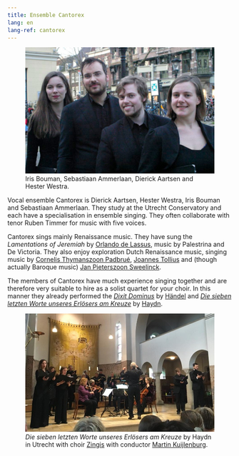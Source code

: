 ```yaml
---
title: Ensemble Cantorex
lang: en
lang-ref: cantorex
---
```


<figure class="fr-l w-50-l ml-auto-l fr-m w-50-m ml-auto-m br3 ma1 ba b--light-gray">
	<img src="/images/cantorex/Cantorex.jpg" alt="Cantorex" class="br3 br--top">
	<figcaption class="tc">Iris Bouman, Sebastiaan Ammerlaan, Dierick Aartsen and Hester Westra.</figcaption>
</figure>

Vocal ensemble Cantorex is Dierick Aartsen, Hester Westra, Iris Bouman and Sebastiaan Ammerlaan. They study at the Utrecht Conservatory and each have a specialisation in ensemble singing. They often collaborate with tenor Ruben Timmer for music with five voices.

Cantorex sings mainly Renaissance music. They have sung the *Lamentations of Jeremiah* by [Orlando de Lassus](https://en.wikipedia.org/wiki/Orlande_de_Lassus), music by Palestrina and De Victoria. They also enjoy exploration Dutch Renaissance music, singing music by [Cornelis Thymanszoon Padbrué](https://en.wikipedia.org/wiki/Cornelis_Thymanszoon_Padbru%C3%A9), [Joannes Tollius](https://nl.wikipedia.org/wiki/Jan_Tollius) and (though actually Baroque music) [Jan Pieterszoon Sweelinck](https://en.wikipedia.org/wiki/Jan_Pieterszoon_Sweelinck).

The members of Cantorex have much experience singing together and are therefore very suitable to hire as a solist quartet for your choir. In this manner they already performed the [*Dixit Dominus*](https://en.wikipedia.org/wiki/Dixit_Dominus_(Handel)) by [Händel](https://nl.wikipedia.org/wiki/Georg_Friedrich_H%C3%A4ndel) and [*Die sieben letzten Worte unseres Erlösers am Kreuze*](https://en.wikipedia.org/wiki/The_Seven_Last_Words_of_Christ_(Haydn)) by [Haydn](https://en.wikipedia.org/wiki/Joseph_Haydn).

<figure class="w-100 br3 ma1 ba b--light-gray">
	<img src="/images/cantorex/Cantorex_Haydn.jpeg" alt="Cantorex" class="br3 br--top">
	<figcaption class="tc"><i>Die sieben letzten Worte unseres Erlösers am Kreuze</i> by Haydn in Utrecht with choir <a href="https://zingis.nl">Zingis</a> with conductor <a href="https://zingis.nl/martin">Martin Kuijlenburg</a>.</figcaption>
</figure>
